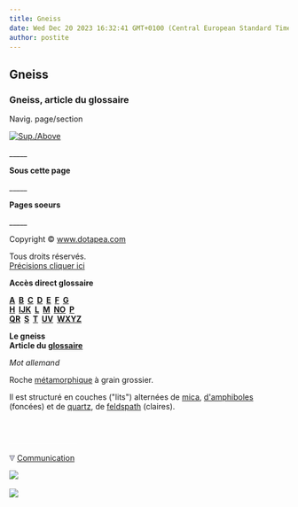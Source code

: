 ```yaml
---
title: Gneiss
date: Wed Dec 20 2023 16:32:41 GMT+0100 (Central European Standard Time)
author: postite
---
```


## Gneiss
### Gneiss, article du glossaire
 Navig. page/section

[![Sup./Above](_derived/up_cmp_themenoir010_up.gif)](g.html)

\_\_\_\_\_

**Sous cette page**

\_\_\_\_\_

**Pages soeurs**

\_\_\_\_\_

Copyright © www.dotapea.com

Tous droits réservés.  
[Précisions cliquer ici](droitscopie.html)

**Accès direct glossaire**

**[A](a.html)  [B](b.html)  [C](c.html)  [D](d.html)  [E](e.html)  [F](f.html)  [G](g.html)  
[H](h.html)  [IJK](ijk.html)  [L](l.html)  [M](m.html)  [NO](no.html)  [P](p.html)  
[QR](qr.html)  [S](s.html)  [T](t.html)  [UV](uv.html)  [WXYZ](wxyz.html)**

**Le gneiss  
Article du [glossaire](glossaire.html)**

_Mot allemand_

Roche [métamorphique](metamorphiques.html) à grain grossier.

Il est structuré en couches ("lits") alternées de [mica](mica.html), [d'amphiboles](amphibole.html) (foncées) et de [quartz](quartz.html), de [feldspath](feldspath.html) (claires).



 

 ![](images/transparent122x1.gif)

![](images/flechebas.gif) [Communication](http://www.artrealite.com/annonceurs.htm) 

[![](https://cbonvin.fr/sites/regie.artrealite.com/visuels/campagne1.png)](index-2.html#20131014)

![](https://cbonvin.fr/sites/regie.artrealite.com/visuels/campagne2.png)